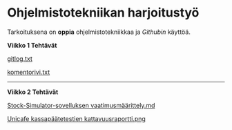 # Ohjelmistotekniikan harjoitustyö

Tarkoituksena on __oppia__ ohjelmistotekniikkaa ja _Githubin_ käyttöä.



**Viikko 1 Tehtävät**

[gitlog.txt](https://github.com/JanneKarki/ot-harjoitustyo/blob/main/laskarit/viikko1/gitlock.txt)

[komentorivi.txt](https://github.com/JanneKarki/ot-harjoitustyo/blob/main/laskarit/viikko1/komentorivi.txt)


____________________________________________

**Viikko 2 Tehtävät**

[Stock-Simulator-sovelluksen vaatimusmäärittely.md](https://github.com/JanneKarki/ot-harjoitustyo/blob/main/Stock-simulator/dokumentaatio/vaatimusmaarittely.md)

[Unicafe kassapäätetestien kattavuusraportti.png](https://github.com/JanneKarki/ot-harjoitustyo/blob/main/laskarit/viikko2/Screenshot_20220325_150441.png)
